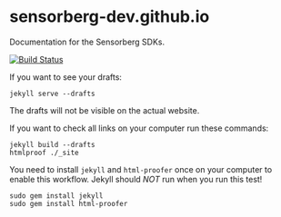 sensorberg-dev.github.io
========================

Documentation for the Sensorberg SDKs.

[![Build Status](https://travis-ci.org/sensorberg-dev/sensorberg-dev.github.io.svg?branch=master)](https://travis-ci.org/sensorberg-dev/sensorberg-dev.github.io)

If you want to see your drafts:

```
jekyll serve --drafts
```
The drafts will not be visible on the actual website.

If you want to check all links on your computer run these commands:

```
jekyll build --drafts
htmlproof ./_site
```

You need to install ```jekyll``` and ```html-proofer``` once on your computer to enable this workflow. Jekyll should *NOT* run when you run this test!

```
sudo gem install jekyll
sudo gem install html-proofer
```
